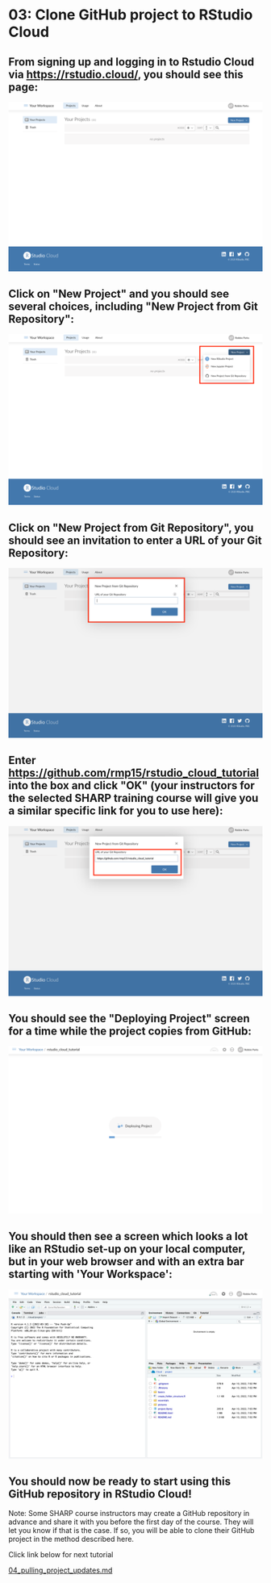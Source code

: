 # 03: Clone GitHub project to RStudio Cloud

## From signing up and logging in to Rstudio Cloud via https://rstudio.cloud/, you should see this page:

![image](../images/your_projects_first_time.png)

## Click on "New Project" and you should see several choices, including "New Project from Git Repository":

![](../images/new_project_select.png)

## Click on "New Project from Git Repository", you should see an invitation to enter a URL of your Git Repository:

![](../images/new_project_git_url.png)

## Enter https://github.com/rmp15/rstudio_cloud_tutorial into the box and click "OK" (your instructors for the selected SHARP training course will give you a similar specific link for you to use here):

![](../images/new_project_git_link_entered.png)

## You should see the "Deploying Project" screen for a time while the project copies from GitHub:

![](../images/deploying_project.png)

## You should then see a screen which looks a lot like an RStudio set-up on your local computer, but in your web browser and with an extra bar starting with 'Your Workspace':

![](../images/rstudio_cloud_first_load.png)

## You should now be ready to start using this GitHub repository in RStudio Cloud!

Note: Some SHARP course instructors may create a GitHub repository in advance and share it with you before the first day of the course. They will let you know if that is the case. If so, you will be able to clone their GitHub project in the method described here.

Click link below for next tutorial

[04_pulling_project_updates.md](https://github.com/rmp15/rstudio_cloud_tutorial/blob/main/basics/04_pulling_project_updates.md)
